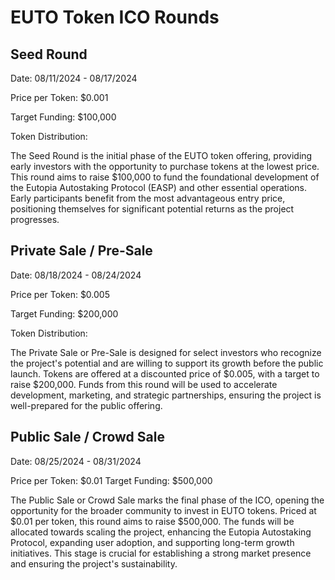 # EUTO Token ICO Rounds

## Seed Round

Date: 08/11/2024 - 08/17/2024

Price per Token: $0.001

Target Funding: $100,000

Token Distribution:&#x20;

The Seed Round is the initial phase of the EUTO token offering, providing early investors with the opportunity to purchase tokens at the lowest price. This round aims to raise $100,000 to fund the foundational development of the Eutopia Autostaking Protocol (EASP) and other essential operations. Early participants benefit from the most advantageous entry price, positioning themselves for significant potential returns as the project progresses.

## Private Sale / Pre-Sale

Date: 08/18/2024 - 08/24/2024

Price per Token: $0.005

Target Funding: $200,000

Token Distribution:&#x20;

The Private Sale or Pre-Sale is designed for select investors who recognize the project's potential and are willing to support its growth before the public launch. Tokens are offered at a discounted price of $0.005, with a target to raise $200,000. Funds from this round will be used to accelerate development, marketing, and strategic partnerships, ensuring the project is well-prepared for the public offering.

## Public Sale / Crowd Sale

Date: 08/25/2024 - 08/31/2024

Price per Token: $0.01 Target Funding: $500,000

The Public Sale or Crowd Sale marks the final phase of the ICO, opening the opportunity for the broader community to invest in EUTO tokens. Priced at $0.01 per token, this round aims to raise $500,000. The funds will be allocated towards scaling the project, enhancing the Eutopia Autostaking Protocol, expanding user adoption, and supporting long-term growth initiatives. This stage is crucial for establishing a strong market presence and ensuring the project's sustainability.
